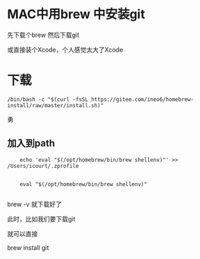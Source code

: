# MAC中用brew 中安装git

先下载个brew 然后下载git 

或直接装个Xcode，个人感觉太大了Xcode


# 下载
```
/bin/bash -c "$(curl -fsSL https://gitee.com/ineo6/homebrew-install/raw/master/install.sh)"
```

勇


## 加入到path 
```
    echo 'eval "$(/opt/homebrew/bin/brew shellenv)"' >> /Users/icourt/.zprofile

```
```

    eval "$(/opt/homebrew/bin/brew shellenv)"


```




brew -v   就下载好了


此时，比如我们要下载git

就可以直接

brew install git